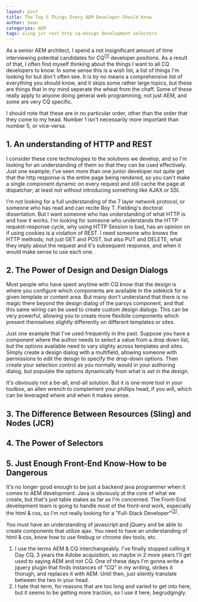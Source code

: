 ```yaml
---
layout: post
title: The Top 5 Things Every AEM Developer Should Know
author: Sean
categories: AEM
tags: sling jcr rest http cq-design development selectors
---
```

As a senior AEM architect, I spend a not insignificant amount of time interviewing potential candidates for CQ<sup>\[[1](#note-1)\]</sup> developer positions.  As a result of that, I often find myself thinking about the things I want to all CQ developers to know.  In some sense this is a wish list, a list of things I'm looking for but don't often see.  It is by no means a comprehensive list of everything you should know, and it skips some rather large topics, but these are things that in my mind seperate the wheat from the chaff.  Some of these really apply to anyone doing general web programming, not just AEM, and some are very CQ specific.  

I should note that these are in no particular order, other than the order that they come to my head.  Number 1 isn't necessarily more important than number 5, or vice-versa.
<!--more-->
1\. An understanding of HTTP and REST
-------------------------------------

I consider these core technologies to the solutions we develop, and so I'm looking for an understanding of them so that they can be used effectively.  Just one example;  I've seen more than one junior developer not quite get that the http response is the entire page being rendered, so you can't make a single component dynamic on every request and still cache the page at dispatcher; at least not without introducing something like AJAX or SSI.  

I'm not looking for a full understanding of the 7 layer network protocol, or someone who has read and can recite Roy T. Fielding's doctoral dissertation.  But I want someone who has understanding of what HTTP is and how it works.  I'm looking for someone who understands the HTTP request-response cycle, why using HTTP Session is bad, has an opinion on if using cookies is a violation of REST.  I need someone who knows the HTTP methods; not just GET and POST, but also PUT and DELETE, what they imply about the request and it's subsequent response, and when it would make sense to use each one.  

2\. The Power of Design and Design Dialogs
----------------------------------------------

Most people who have spent anytime with CQ know that the design is where you configure which components are available in the sidekick for a given template or content area.  But many don't understand that there is no magic there beyond the design dialog of the parsys component, and that this same wiring can be used to create custom design dialogs.  This can be very powerful, allowing you to create more flexibile components which present themselves slightly differently on different templates or sites.  

Just one example that I've used frequently in the past.  Suppose you have a component where the author needs to select a value from a drop down list, but the options available need to vary slighty across templates and sites.  Simply create a design dialog with a multifield, allowing someone with permissions to edit the deisgn to specify the drop-down options.  Then create your selection control as you normally would in your authoring dialog, but populate the options dynamically from what is set in the design.

It's obviously not a be-all, end-all solution.  But it is one more tool in your toolbox, an allen wrench to complement your phillips head, if you will, which can be leveraged where and when it makes sense.

3\. The Difference Between Resources (Sling) and Nodes (JCR)
------------------------------------------------------------

4\. The Power of Selectors
--------------------------

5\. Just Enough Front-End Know-How to be Dangerous
-----------------------------------------
It's no longer good enough to be just a backend java programmer when it comes to AEM development.  Java is obviously at the core of what we create, but that's just table stakes as far as I'm concerned.  The Front-End development team is going to handle most of the front-end work, especially the html & css, so I'm not really looking for a "Full-Stack Developer"<sup>\[[2](#note-2)\]</sup>.

You must have an understanding of javascript and jQuery and be able to create components that utilize ajax.  You need to have an understanding of html & css, know how to use firebug or chrome dev tools, etc.  

<ol class="notes">
	<li id="note-1">I use the terms AEM &amp; CQ interchangeably.  I've finally stopped calling it Day CQ, 3 years the Adobe acquisition, so maybe in 2 more years I'll get used to saying AEM and not CQ.  One of these days I'm gonna write a jquery plugin that finds instances of "CQ" in my writing, strikes it thorugh, and replaces it with AEM.  Until then, just silently translate between the two in your head.</li>
	<li id="note-2">I hate that term, for reasons that are too long and varied to get into here, but it seems to be getting more traction, so I use it here, begrudgingly.</li>
</ol> 